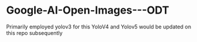 # Google-AI-Open-Images---ODT

Primarily employed yolov3 for this
YoloV4 and Yolov5 would be updated on this repo subsequently
